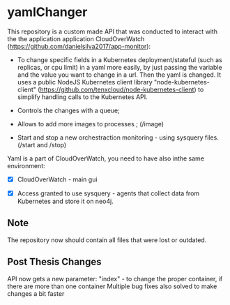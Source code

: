 # yamlChanger

This repository is a custom made API that was conducted to interact with the the application application CloudOverWatch (https://github.com/danielsilva2017/app-monitor):

* To change specific fields in a Kubernetes deployment/stateful (such as replicas, or cpu limit) in a yaml more easily, by just passing the variable and the value you want to change in a url. Then the yaml is changed. It uses a public NodeJS Kubernetes client library  "node-kubernetes-client" (https://github.com/tenxcloud/node-kubernetes-client) to simplify handling calls to the Kubernetes API.

* Controls the changes with a queue;

*  Allows to add more images to processes ;  (/image)
*  Start and stop a new orchestraction monitoring - using sysquery files. (/start and /stop)

Yaml is a part of CloudOverWatch, you need to have also inthe same environment:
- [x]  CloudOverWatch - main gui
- [x] Access granted to use sysquery - agents that collect data from Kubernetes and store it on neo4j.



## Note

The repository now should contain all files that were lost or outdated.

## Post Thesis Changes

API now gets a new parameter: "index" - to change the proper container, if there are more than one container
Multiple bug fixes also solved to make changes a bit faster




